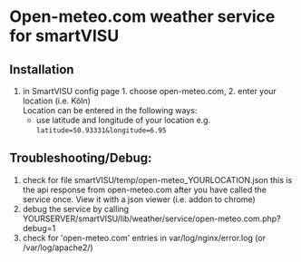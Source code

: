 # Open-meteo.com weather service for smartVISU

## Installation
1. in SmartVISU config page 1. choose open-meteo.com, 2. enter your location (i.e. Köln)   
	Location can be entered in the following ways:
	* use latitude and longitude of your location e.g. `latitude=50.93331&longitude=6.95`

## Troubleshooting/Debug:
1. check for file smartVISU/temp/open-meteo_YOURLOCATION.json
	this is the api response from open-meteo.com after you have called the service once. 
	View it with a json viewer (i.e. addon to chrome)
2. debug the service by calling YOURSERVER/smartVISU/lib/weather/service/open-meteo.com.php?debug=1
3. check for 'open-meteo.com' entries in var/log/nginx/error.log (or /var/log/apache2/)
